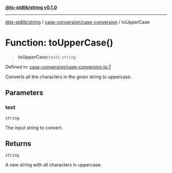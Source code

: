 [**@ts-stdlib/string v0.1.0**](../../../README.md)

***

[@ts-stdlib/string](../../../README.md) / [case-conversion/case-conversion](../README.md) / toUpperCase

# Function: toUpperCase()

> **toUpperCase**(`text`): `string`

Defined in: [case-conversion/case-conversion.ts:7](https://github.com/gabaudette/ts-standard-library/blob/ff5d83fe4b66247fa084c3cd3ca7e6ef97c8bcfa/packages/string/src/case-conversion/case-conversion.ts#L7)

Converts all the characters in the given string to uppercase.

## Parameters

### text

`string`

The input string to convert.

## Returns

`string`

A new string with all characters in uppercase.
